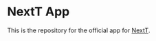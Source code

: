 # NextT App

This is the repository for the official app for [NextT](https://github.com/mLucas55/NextT).
